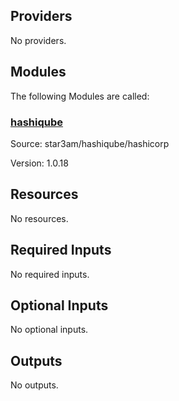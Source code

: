 ## Providers

No providers.

## Modules

The following Modules are called:

### <a name="module_hashiqube"></a> [hashiqube](#module_hashiqube)

Source: star3am/hashiqube/hashicorp

Version: 1.0.18

## Resources

No resources.

## Required Inputs

No required inputs.

## Optional Inputs

No optional inputs.

## Outputs

No outputs.
